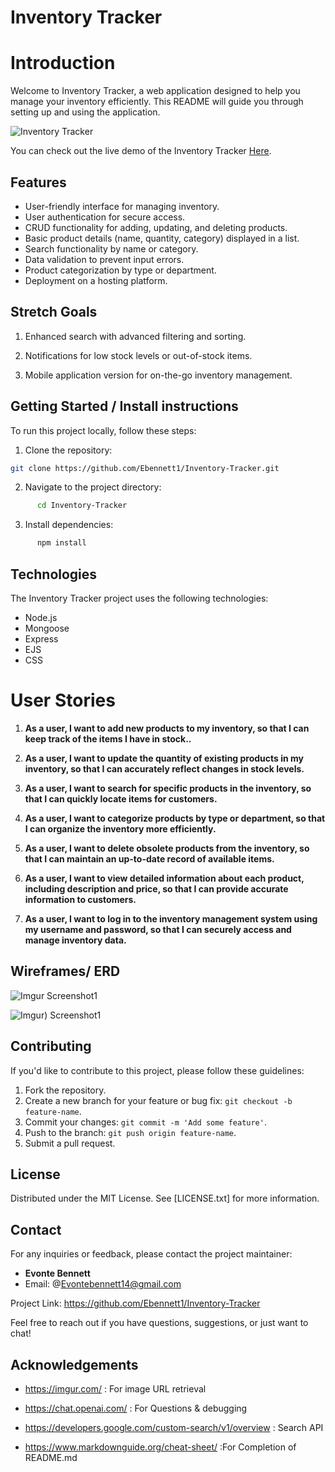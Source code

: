 # Inventory Tracker
# Introduction

Welcome to Inventory Tracker, a web application designed to help you manage your inventory efficiently. This README will guide you through setting up and using the application.

![Inventory Tracker](https://i.imgur.com/t30inzW.png)



You can check out the live demo of the Inventory Tracker [Here](https://inventorytracker-c7cdf5d6ae57.herokuapp.com/sessions/new).

## Features

- User-friendly interface for managing inventory.
- User authentication for secure access.
- CRUD functionality for adding, updating, and deleting products.
- Basic product details (name, quantity, category) displayed in a list.
- Search functionality by name or category.
- Data validation to prevent input errors.
- Product categorization by type or department.
- Deployment on a hosting platform.

## Stretch Goals

1. Enhanced search with advanced filtering and sorting.

2. Notifications for low stock levels or out-of-stock items.

3. Mobile application version for on-the-go inventory management.


## Getting Started / Install instructions

To run this project locally, follow these steps:

1. Clone the repository:

```bash
git clone https://github.com/Ebennett1/Inventory-Tracker.git

```

2. Navigate to the project directory:
```bash
      cd Inventory-Tracker
```
3. Install dependencies:
```bash
      npm install
```



## Technologies

The Inventory Tracker project uses the following technologies:

- Node.js
- Mongoose
- Express
- EJS
- CSS


# User Stories

1. **As a user, I want to add new products to my inventory, so that I can keep track of the items I have in stock..**
   

2. **As a user, I want to update the quantity of existing products in my inventory, so that I can accurately reflect changes in stock levels.**
   

3. **As a user, I want to search for specific products in the inventory, so that I can quickly locate items for customers.**
  

4. **As a user, I want to categorize products by type or department, so that I can organize the inventory more efficiently.**


5. **As a user, I want to delete obsolete products from the inventory, so that I can maintain an up-to-date record of available items.** 


6. **As a user, I want to view detailed information about each product, including description and price, so that I can provide accurate information to customers.**


7. **As a user, I want to log in to the inventory management system using my username and password, so that I can securely access and manage inventory data.**

  

## Wireframes/ ERD


![Imgur Screenshot1](https://i.imgur.com/OSDRSKw.jpg)

![Imgur) Screenshot1](https://i.imgur.com/kaLWgem.jpg)





## Contributing

If you'd like to contribute to this project, please follow these guidelines:

1. Fork the repository.
2. Create a new branch for your feature or bug fix: `git checkout -b feature-name`.
3. Commit your changes: `git commit -m 'Add some feature'`.
4. Push to the branch: `git push origin feature-name`.
5. Submit a pull request.


## License

Distributed under the MIT License. See [LICENSE.txt] for more information.



## Contact

For any inquiries or feedback, please contact the project maintainer:

- **Evonte Bennett**
- Email: @Evontebennett14@gmail.com

Project Link: https://github.com/Ebennett1/Inventory-Tracker

Feel free to reach out if you have questions, suggestions, or just want to chat!


## Acknowledgements

- https://imgur.com/ : For image URL retrieval

- https://chat.openai.com/ : For Questions & debugging

- https://developers.google.com/custom-search/v1/overview : Search API

- https://www.markdownguide.org/cheat-sheet/ :For Completion of README.md